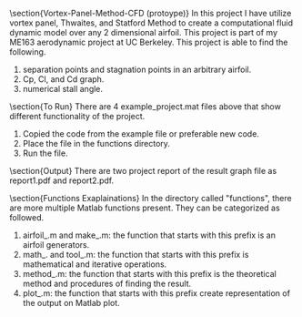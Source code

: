 \section{Vortex-Panel-Method-CFD (protoype)}
In this project I have utilize vortex panel, Thwaites, and Statford Method to create a computational fluid dynamic model over any 2 dimensional airfoil. This project is part of my ME163 aerodynamic project at UC Berkeley. This project is able to find the following.
1. separation points and stagnation points in an arbitrary airfoil.
2. Cp, Cl, and Cd graph.
3. numerical stall angle.

\section{To Run}
There are 4 example_project.mat files above that show different functionality of the project.
1. Copied the code from the example file or preferable new code.
2. Place the file in the functions directory.
3. Run the file.

\section{Output}
There are two project report of the result graph file as report1.pdf and report2.pdf.

\section{Functions Exaplainations}
In the directory called "functions", there are more multiple Matlab functions present. They can be categorized as followed.
1. airfoil_.m and make_.m: the function that starts with this prefix is an airfoil generators.
2. math_. and tool_.m: the function that starts with this prefix is mathematical and iterative operations.
3. method_.m: the function that starts with this prefix is the theoretical method and procedures of finding the result.
4. plot_.m: the function that starts with this prefix create representation of the output on Matlab plot.